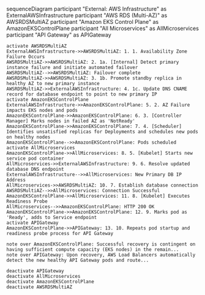 sequenceDiagram
    participant "External: AWS Infrastructure" as ExternalAWSInfrastructure
    participant "AWS RDS (Multi-AZ)" as AWSRDSMultiAZ
    participant "Amazon EKS Control Plane" as AmazonEKSControlPlane
    participant "All Microservices" as AllMicroservices
    participant "API Gateway" as APIGateway

    activate AWSRDSMultiAZ
    ExternalAWSInfrastructure->>AWSRDSMultiAZ: 1. 1. Availability Zone Failure Occurs
    AWSRDSMultiAZ->>AWSRDSMultiAZ: 2. 1a. [Internal] Detect primary instance failure and initiate automated failover
    AWSRDSMultiAZ-->>AWSRDSMultiAZ: Failover complete
    AWSRDSMultiAZ->>AWSRDSMultiAZ: 3. 1b. Promote standby replica in healthy AZ to new primary instance
    AWSRDSMultiAZ->>ExternalAWSInfrastructure: 4. 1c. Update DNS CNAME record for database endpoint to point to new primary IP
    activate AmazonEKSControlPlane
    ExternalAWSInfrastructure->>AmazonEKSControlPlane: 5. 2. AZ Failure impacts EKS nodes and pods
    AmazonEKSControlPlane->>AmazonEKSControlPlane: 6. 3. [Controller Manager] Marks nodes in failed AZ as 'NotReady'
    AmazonEKSControlPlane->>AmazonEKSControlPlane: 7. 4. [Scheduler] Identifies unsatisfied replicas for Deployments and schedules new pods on healthy nodes
    AmazonEKSControlPlane-->>AmazonEKSControlPlane: Pods scheduled
    activate AllMicroservices
    AmazonEKSControlPlane->>AllMicroservices: 8. 5. [Kubelet] Starts new service pod container
    AllMicroservices->>ExternalAWSInfrastructure: 9. 6. Resolve updated database DNS endpoint
    ExternalAWSInfrastructure-->>AllMicroservices: New Primary DB IP Address
    AllMicroservices->>AWSRDSMultiAZ: 10. 7. Establish database connection
    AWSRDSMultiAZ-->>AllMicroservices: Connection Successful
    AmazonEKSControlPlane->>AllMicroservices: 11. 8. [Kubelet] Executes Readiness Probe
    AllMicroservices-->>AmazonEKSControlPlane: HTTP 200 OK
    AmazonEKSControlPlane->>AmazonEKSControlPlane: 12. 9. Marks pod as 'Ready', adds to Service endpoint
    activate APIGateway
    AmazonEKSControlPlane->>APIGateway: 13. 10. Repeats pod startup and readiness probe process for API Gateway

    note over AmazonEKSControlPlane: Successful recovery is contingent on having sufficient compute capacity (EKS nodes) in the remain...
    note over APIGateway: Upon recovery, AWS Load Balancers automatically detect the new healthy API Gateway pods and route...

    deactivate APIGateway
    deactivate AllMicroservices
    deactivate AmazonEKSControlPlane
    deactivate AWSRDSMultiAZ
